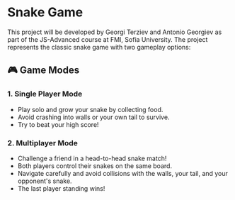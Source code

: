 # Snake Game

This project will be developed by Georgi Terziev and Antonio Georgiev as part of the JS-Advanced course at FMI, Sofia University.
The project represents the classic snake game with two gameplay options:

## 🎮 Game Modes
### 1. Single Player Mode
- Play solo and grow your snake by collecting food.
- Avoid crashing into walls or your own tail to survive.
- Try to beat your high score!

### 2. Multiplayer Mode
- Challenge a friend in a head-to-head snake match!
- Both players control their snakes on the same board.
- Navigate carefully and avoid collisions with the walls, your tail, and your opponent's snake.
- The last player standing wins!
